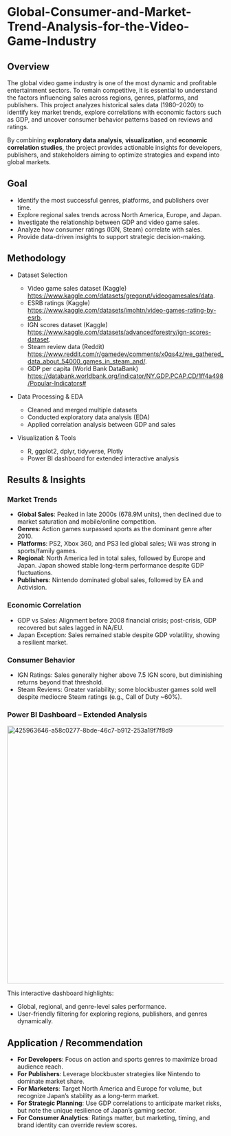 # Global-Consumer-and-Market-Trend-Analysis-for-the-Video-Game-Industry
## Overview
The global video game industry is one of the most dynamic and profitable entertainment sectors. To remain competitive, it is essential to understand the factors influencing sales across regions, genres, platforms, and publishers. This project analyzes historical sales data (1980–2020) to identify key market trends, explore correlations with economic factors such as GDP, and uncover consumer behavior patterns based on reviews and ratings.

By combining **exploratory data analysis**, **visualization**, and **economic correlation studies**, the project provides actionable insights for developers, publishers, and stakeholders aiming to optimize strategies and expand into global markets.

## Goal
* Identify the most successful genres, platforms, and publishers over time.
* Explore regional sales trends across North America, Europe, and Japan.
* Investigate the relationship between GDP and video game sales.
* Analyze how consumer ratings (IGN, Steam) correlate with sales.
* Provide data-driven insights to support strategic decision-making.

## Methodology

* Dataset Selection
  * Video game sales dataset (Kaggle) https://www.kaggle.com/datasets/gregorut/videogamesales/data.
  * ESRB ratings (Kaggle) https://www.kaggle.com/datasets/imohtn/video-games-rating-by-esrb.
  * IGN scores dataset (Kaggle) https://www.kaggle.com/datasets/advancedforestry/ign-scores-dataset.
  * Steam review data (Reddit) https://www.reddit.com/r/gamedev/comments/x0qs4z/we_gathered_data_about_54000_games_in_steam_and/.
  * GDP per capita (World Bank DataBank) https://databank.worldbank.org/indicator/NY.GDP.PCAP.CD/1ff4a498/Popular-Indicators#

* Data Processing & EDA
  * Cleaned and merged multiple datasets
  * Conducted exploratory data analysis (EDA)
  * Applied correlation analysis between GDP and sales

* Visualization & Tools
  * R, ggplot2, dplyr, tidyverse, Plotly
  * Power BI dashboard for extended interactive analysis

## Results & Insights
### Market Trends
* **Global Sales**: Peaked in late 2000s (678.9M units), then declined due to market saturation and mobile/online competition.
* **Genres**: Action games surpassed sports as the dominant genre after 2010.
* **Platforms**: PS2, Xbox 360, and PS3 led global sales; Wii was strong in sports/family games.
* **Regional**: North America led in total sales, followed by Europe and Japan. Japan showed stable long-term performance despite GDP fluctuations.
* **Publishers**: Nintendo dominated global sales, followed by EA and Activision.

### Economic Correlation
* GDP vs Sales: Alignment before 2008 financial crisis; post-crisis, GDP recovered but sales lagged in NA/EU.
* Japan Exception: Sales remained stable despite GDP volatility, showing a resilient market.

### Consumer Behavior
* IGN Ratings: Sales generally higher above 7.5 IGN score, but diminishing returns beyond that threshold.
* Steam Reviews: Greater variability; some blockbuster games sold well despite mediocre Steam ratings (e.g., Call of Duty ~60%).

### Power BI Dashboard – Extended Analysis
<img width="787" height="600" alt="425963646-a58c0277-8bde-46c7-b912-253a19f7f8d9" src="https://github.com/user-attachments/assets/80eab939-77ef-4f04-b00e-60d3de1da54d" />

This interactive dashboard highlights:
* Global, regional, and genre-level sales performance.
* User-friendly filtering for exploring regions, publishers, and genres dynamically.

## Application / Recommendation
* **For Developers**: Focus on action and sports genres to maximize broad audience reach.
* **For Publishers**: Leverage blockbuster strategies like Nintendo to dominate market share.
* **For Marketers**: Target North America and Europe for volume, but recognize Japan’s stability as a long-term market.
* **For Strategic Planning**: Use GDP correlations to anticipate market risks, but note the unique resilience of Japan’s gaming sector.
* **For Consumer Analytics**: Ratings matter, but marketing, timing, and brand identity can override review scores.




